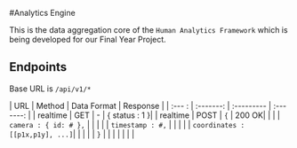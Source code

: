 #Analytics Engine

This is the data aggregation core of the `Human Analytics Framework` which is being developed for 
our Final Year Project.

## Endpoints

Base URL is `/api/v1/*`

| URL       | Method    | Data Format                   | Response      |
| :--- :    | :-------: | :---------                    | :-------:     |
| realtime  |  GET      | -                             | { status : 1 }|
| realtime  |  POST     | `{`                           | 200 OK|
|           |           | `camera : { id: # },`         |               |
|           |           | `timestamp : #,`              |               |
|           |           | `coordinates : [[p1x,p1y], ...]`|             |
|           |           |  `}`          |               |
|           |           |               |               |


